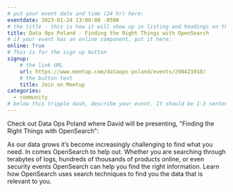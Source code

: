 ```yaml
---
# put your event date and time (24 hr) here:
eventdate: 2023-01-24 13:00:00 -0500
# the title - this is how it will show up in listing and headings on the site:
title: Data Ops Poland - Finding the Right Things with OpenSearch
# if your event has an online component, put it here:
online: True
# This is for the sign up button
signup:
    # the link URL
    url: https://www.meetup.com/dataops-poland/events/290421010/
    # the button text
    title: Join on Meetup
categories:
  - community
# below this tripple dash, describe your event. It should be 1-3 sentences
---
```


Check out Data Ops Poland where David will be presenting, "Finding the Right Things with OpenSearch": 

As our data grows it’s become increasingly challenging to find what you need. In comes OpenSearch to help out. Whether you are searching through terabytes of logs, hundreds of thousands of products online, or even security events OpenSearch can help you find the right information. Learn how OpenSearch uses search techniques to find you the data that is relevant to you.